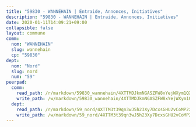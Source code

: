 ```yaml
---
title: "59830 - WANNEHAIN | Entraide, Annonces, Initiatives"
description: "59830 - WANNEHAIN | Entraide, Annonces, Initiatives"
date: 2020-01-11T14:09:21+09:00
collapsible: false
layout: commune
comm:
  nom: "WANNEHAIN"
  slug: wannehain
  cp: "59830"
dept:
  nom: "Nord"
  slug: nord
  num: "59"
peerpad:
  comm:
    read_path: /r/markdown/59830_wannehain/4XTTMDJkmNGASZFW8xYejWXym1QXQt5CW4aEpYkThe37WLi9b
    write_path: /w/markdown/59830_wannehain/4XTTMDJkmNGASZFW8xYejWXym1QXQt5CW4aEpYkThe37WLi9b-K3TgUK8vhxVWuff3oQ1yvdWLXc451dPJgNoBapsVSY5mdSvm8DARRosd4qWYyTzhZfh4e2BzndSQAHzE5vPdvusheCRvwnB6mvAUX5ohXTK5GiAmVXhUBrvY1P7hhBh6BMjr2hKK
  dept:
    read_path: /r/markdown/59_nord/4XTTM3t39qn3wJ5h23Xy7DcxsGHU2vCoMP2z3iS4TUn3TrtdJ
    write_path: /w/markdown/59_nord/4XTTM3t39qn3wJ5h23Xy7DcxsGHU2vCoMP2z3iS4TUn3TrtdJ-K3TgTuZGkuZqXfr6fpmH7pGsMT6ndvZQMyRDze5QBt7XScLWHoBi246kLoDKpTH2Yo4f3AFSSJqGc2ozvNww7qPLqsDjpvahxCbQ6F5znbfjp6kVgaDcTYc9LyhwSfYuCevnvZUQ
---
```


